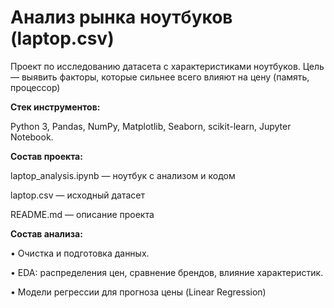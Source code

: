 # Анализ рынка ноутбуков (laptop.csv)

Проект по исследованию датасета с характеристиками ноутбуков.
Цель — выявить факторы, которые сильнее всего влияют на цену (память, процессор)

**Стек инструментов:**

Python 3, Pandas, NumPy, Matplotlib, Seaborn, scikit-learn, Jupyter Notebook.

**Состав проекта:**

laptop_analysis.ipynb — ноутбук с анализом и кодом

laptop.csv — исходный датасет

README.md — описание проекта

**Состав анализа:**

• Очистка и подготовка данных.

• EDA: распределения цен, сравнение брендов, влияние характеристик.

• Модели регрессии для прогноза цены (Linear Regression)
